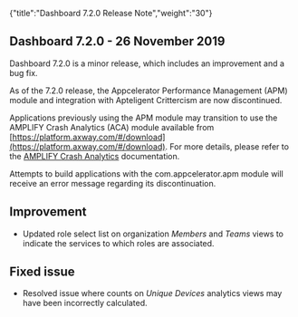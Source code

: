 {"title":"Dashboard 7.2.0 Release Note","weight":"30"}

## Dashboard 7.2.0 - 26 November 2019

Dashboard 7.2.0 is a minor release, which includes an improvement and a bug fix.

As of the 7.2.0 release, the Appcelerator Performance Management (APM) module and integration with Apteligent Crittercism are now discontinued.

Applications previously using the APM module may transition to use the AMPLIFY Crash Analytics (ACA) module available from [https://platform.axway.com/#/download](https://platform.axway.com/#/download). For more details, please refer to the [AMPLIFY Crash Analytics](https://docs.axway.com/bundle/AMPLIFY_Appcelerator_Services_allOS_en/page/amplify_crash_analytics.html) documentation.

Attempts to build applications with the com.appcelerator.apm module will receive an error message regarding its discontinuation.

## Improvement

* Updated role select list on organization _Members_ and _Teams_ views to indicate the services to which roles are associated.


## Fixed issue

* Resolved issue where counts on _Unique Devices_ analytics views may have been incorrectly calculated.
